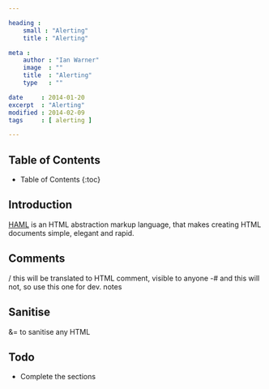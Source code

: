 ```yaml
---

heading :
    small : "Alerting"
    title : "Alerting"

meta :
    author : "Ian Warner"
    image  : ""
    title  : "Alerting"
    type   : ""

date     : 2014-01-20
excerpt  : "Alerting"
modified : 2014-02-09
tags     : [ alerting ]

---
```


## Table of Contents
* Table of Contents
{:toc}

## Introduction
[HAML][] is an HTML abstraction markup language, that makes creating HTML documents
simple, elegant and rapid.

## Comments
/ this will be translated to HTML comment, visible to anyone
-# and this will not, so use this one for dev. notes

## Sanitise
&= to sanitise any HTML

## Todo
* Complete the sections

[HAML]:http://haml.info/